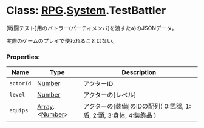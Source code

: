 # Class: [RPG](RPG.md).[System](RPG.System.md).TestBattler
[戦闘テスト]用のバトラー(パーティメンバ)を渡すためのJSONデータ。

実際のゲームのプレイで使われることはない。


### Properties:

| Name | Type | Description |
| --- | --- | --- |
| `actorId` | [Number](Number.md) | アクターID |
| `level` | [Number](Number.md) | アクターの[レベル] |
| `equips` | [Array](Array.md).&lt;[Number](Number.md)&gt; | アクターの[装備]のIDの配列( 0:武器, 1:盾, 2:頭, 3:身体, 4:装飾品 ) |